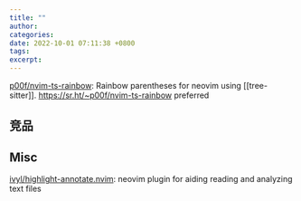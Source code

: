 ```yaml
---
title: ""
author: 
categories: 
date: 2022-10-01 07:11:38 +0800
tags: 
excerpt: 
---
```





[p00f/nvim-ts-rainbow](https://github.com/p00f/nvim-ts-rainbow): Rainbow parentheses for neovim using [[tree-sitter]]. https://sr.ht/~p00f/nvim-ts-rainbow preferred



## 竞品




## Misc

[ivyl/highlight-annotate.nvim](https://github.com/ivyl/highlight-annotate.nvim): neovim plugin for aiding reading and analyzing text files








